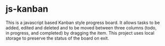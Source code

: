 # js-kanban
This is a javascript based Kanban style progress board. It allows tasks to be added, edited and deleted and to be moved between three columns (todo, in progress, and completed) by dragging the item. This project uses local storage to preserve the status of the board on exit. 
